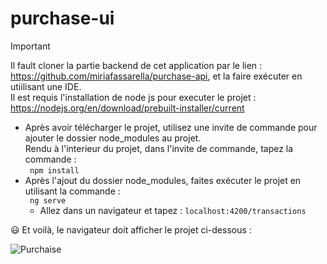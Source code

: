 # purchase-ui

> [!IMPORTANT]
> Il fault cloner la partie backend de cet application par le lien : https://github.com/miriafassarella/purchase-api, et la faire exécuter en utiilisant une IDE.  
> Il est requis l'installation de node js pour executer le projet : https://nodejs.org/en/download/prebuilt-installer/current
 - Après avoir télécharger le projet, utilisez une invite de commande pour ajouter le dossier node_modules au projet.  
   Rendu à l'interieur du projet, dans l'invite de commande, tapez la commande :   
``` npm install```
- Après l'ajout du dossier node_modules, faites exécuter le projet en utilisant la commande :  
  ``` ng serve```
  - Allez dans un navigateur et tapez :
    ```localhost:4200/transactions```
      
😃 Et voilà, le navigateur doit afficher le projet ci-dessous :  
  
![Purchaise](https://github.com/miriafassarella/purchase-ui/assets/43910212/f30175f9-795b-4ee8-b7f2-e047343cd2a9)
